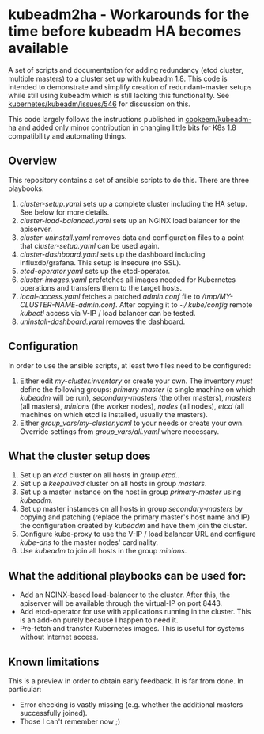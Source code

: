 # kubeadm2ha - Workarounds for the time before kubeadm HA becomes available

A set of scripts and documentation for adding redundancy (etcd cluster, multiple masters) to a cluster set up with kubeadm 1.8. This code is intended to demonstrate and simplify creation of redundant-master setups while still using kubeadm which is still lacking this functionality. See [kubernetes/kubeadm/issues/546](https://github.com/kubernetes/kubeadm/issues/546) for discussion on this.

This code largely follows the instructions published in [cookeem/kubeadm-ha](https://github.com/cookeem/kubeadm-ha) and added only minor contribution in changing little bits for K8s 1.8 compatibility and automating things.

## Overview

This repository contains a set of ansible scripts to do this. There are three playbooks:

1. _cluster-setup.yaml_ sets up a complete cluster including the HA setup. See below for more details.
2. _cluster-load-balanced.yaml_ sets up an NGINX load balancer for the apiserver.
3. _cluster-uninstall.yaml_ removes data and configuration files to a point that _cluster-setup.yaml_ can be used again.
4. _cluster-dashboard.yaml_ sets up the dashboard including influxdb/grafana. This setup is insecure (no SSL).
5. _etcd-operator.yaml_ sets up the etcd-operator.
6. _cluster-images.yaml_ prefetches all images needed for Kubernetes operations and transfers them to the target hosts.
7. _local-access.yaml_ fetches a patched _admin.conf_ file to _/tmp/MY-CLUSTER-NAME-admin.conf_. After copying it to _~/.kube/config_ remote _kubectl_ access via V-IP / load balancer can be tested. 
8. _uninstall-dashboard.yaml_ removes the dashboard.

## Configuration

In order to use the ansible scripts, at least two files need to be configured:

1. Either edit _my-cluster.inventory_ or create your own. The inventory _must_ define the following groups: 
 _primary-master_ (a single machine on which _kubeadm_ will be run), _secondary-masters_ (the other masters), _masters_ (all masters), _minions_ (the worker nodes), _nodes_ (all nodes), _etcd_ (all machines on which etcd is installed, usually the masters).
2. Either _group_vars/my-cluster.yaml_ to your needs or create your own. Override settings from _group_vars/all.yaml_ where necessary.

## What the cluster setup does
1. Set up an _etcd_ cluster on all hosts in group _etcd._.
2. Set up a _keepalived_ cluster on all hosts in group _masters_.
3. Set up a master instance on the host in group _primary-master_ using _kubeadm._
4. Set up master instances on all hosts in group _secondary-masters_ by copying and patching (replace the primary master's host name and IP) the configuration created by _kubeadm_ and have them join the cluster.
5. Configure kube-proxy to use the V-IP / load balancer URL and configure _kube-dns_ to the master nodes' cardinality.
6. Use _kubeadm_ to join all hosts in the group _minions_. 

## What the additional playbooks can be used for:
- Add an NGINX-based load-balancer to the cluster. After this, the apiserver will be available through the virtual-IP on port 8443.
- Add etcd-operator for use with applications running in the cluster. This is an add-on purely because I happen to need it.
- Pre-fetch and transfer Kubernetes images. This is useful for systems without Internet access.

## Known limitations
This is a preview in order to obtain early feedback. It is far from done. In particular:

- Error checking is vastly missing (e.g. whether the additional masters successfully joined).
- Those I can't remember now ;)
